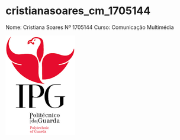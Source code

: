 # cristianasoares_cm_1705144
Nome: Cristiana Soares Nº 1705144
Curso: Comunicação Multimédia

![alt text](.\imagens\ipg.png)

